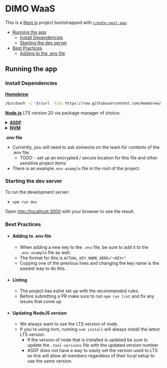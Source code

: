 # DIMO WaaS

This is a [Next.js](https://nextjs.org/) project bootstrapped with [`create-next-app`](https://github.com/vercel/next.js/tree/canary/packages/create-next-app).

- [Running the app](#running-the-app)
  - [Install Dependencies](#install-dependencies)
  - [Starting the dev server](#starting-the-dev-server)
- [Best Practices](#best-practices)
  - [Adding to the .env file]()

## Running the app

### Install Dependencies

[**Homebrew**](https://brew.sh/)

```bash
/bin/bash -c "$(curl -fsSL https://raw.githubusercontent.com/Homebrew/install/HEAD/install.sh)"
```

[**Node.js**](https://nodejs.org/en/about/previous-releases) LTS version 20 via package manager of choice:

[//]: # (ASDF collapsable)
<details>
<summary><a href="https://asdf-vm.com/guide/getting-started.html#getting-started"><b>ASDF</b></a></summary>

  - Follow the steps in the linked guide for latest instructions on installing asdf for the most up to date instructions
  - TL;DR 
    - ```bash
       brew install coreutils curl git
      ```
       ^ asdf dependencies
    - ```bash 
       git clone https://github.com/asdf-vm/asdf.git ~/.asdf --branch v0.14.0
      ```
      ^^ verify the branch version as it is likely to change 
      over time
    - You can also use Homebrew to install asdf but the git method is recommended
      - ```bash
        brew install asdf
        ```
    - [update your rc file to add asdf to your shell path](https://asdf-vm.com/guide/getting-started.html#_3-install-asdf)
      - MacOS default shell is zsh since Catalina
    - Install [**asdf-nodejs**](https://github.com/asdf-vm/asdf-nodejs) plugin
      - ```bash
         asdf plugin add nodejs https://github.com/asdf-vm/asdf-nodejs.git
        ```
      - Current LTS is [20.13.1](https://endoflife.date/nodejs)
        - ```bash 
           asdf install nodejs 20.13.1
          ```
</details>

[//]: # (NVM collapsable)
<details>
<summary><a href="https://github.com/nvm-sh/nvm"><b>NVM</b></a></summary>


   - ```bash
      curl -o- https://raw.githubusercontent.com/nvm-sh/nvm/v0.39.7/install.sh | bash
     ```

   - Add the following to your `~/.bash_profile`, `~/.zshrc`, `~/.profile`, or `~/.bashrc`:
     - ```bash
       export NVM_DIR="$([ -z "${XDG_CONFIG_HOME-}" ] && printf %s "${HOME}/.nvm" || printf %s "${XDG_CONFIG_HOME}/nvm")" [ -s "$NVM_DIR/nvm.sh" ] && \. "$NVM_DIR/nvm.sh" # This loads nvm
       ``` 
   - Then install current LTS version of node, using the [.nvmrc](https://github.com/nvm-sh/nvm#nvmrc) file already in the project by running:
     - ```bash
       nvm install
       ```
       
</details>

**.env file**
  - Currently, you will need to ask someone on the team for contents of the .env file
    - TODO - set up an encrypted / secure location for this file and other sensitive project items
  - There is an example`.env.example` file in the root of the project.

### Starting the dev server
To run the development server:

- `npm run dev`

Open [http://localhost:3000](http://localhost:3000) with your browser to see the result.

### Best Practices

- #### **Adding to .env file**
  - When adding a new key to the `.env` file, be sure to add it to the `.env.example` file as well.
  - The format for this is `ACTUAL_KEY_NAME_HERE="<KEY>"`
  - Copying one of the previous lines and changing the key name is the easiest way to do this.

- #### **Linting**
  - The project has eslint set up with the recommended rules.
  - Before submitting a PR make sure to run `npm run lint` and fix any issues that come up.

- #### **Updating NodeJS version**
  - We always want to use the LTS version of node.
  - If you're using nvm, running `nvm install` will always install the latest LTS version.  
    - If the version of node that is installed is updated be sure to update the `.tool-versions` file with the updated version number
    - ASDF does not have a way to easily set the version used to LTS so this will allow all members regardless of their local setup to use the same version.
